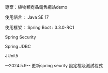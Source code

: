 專案：植物類商品銷售網站demo

使用語言：
Java SE 17

使用框架：
Spring Boot : 3.3.0-RC1

Spring Security

Spring JDBC

JUnit5



--2024.5.9--
更新spring seurity 設定檔及測試程式
